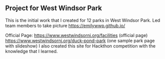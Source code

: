 ## Project for West Windsor Park 
This is the initial work that I created for 12 parks in West Windsor Park.
Led team members to take picture 
https://emilywwp.github.io/

Official Page: 
https://www.westwindsornj.org/facilities (official page)
https://www.westwindsornj.org/duck-pond-park  (one sample park page with slideshow)
I also created this site for Hackthon competition with the knowledge that I learned.

